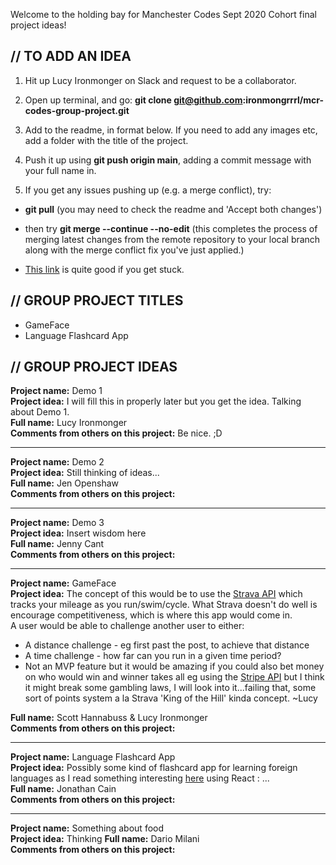 Welcome to the holding bay for Manchester Codes Sept 2020 Cohort final project ideas! 

## // TO ADD AN IDEA ##
1. Hit up Lucy Ironmonger on Slack and request to be a collaborator.

2. Open up terminal, and go: **git clone git@github.com:ironmongrrrl/mcr-codes-group-project.git**

3. Add to the readme, in format below. If you need to add any images etc, add a folder with the title of the project.

4. Push it up using **git push origin main**, adding a commit message with your full name in.

5. If you get any issues pushing up (e.g. a merge conflict), try:

- **git pull** (you may need to check the readme and 'Accept both changes')

- then try **git merge --continue --no-edit** (this completes the process of merging latest changes from the remote repository to your local branch along with the merge conflict fix you've just applied.)

- <a href="https://www.manchestercodes.com/platform/module/programming-foundations/git-intro">This link</a> is quite good if you get stuck.


## // GROUP PROJECT TITLES ##

- GameFace
- Language Flashcard App

## // GROUP PROJECT IDEAS ##

**Project name:** Demo 1<br> 
**Project idea:** I will fill this in properly later but you get the idea. Talking about Demo 1.<br>
**Full name:** Lucy Ironmonger<br>
**Comments from others on this project:** Be nice. ;D<br>

*** 

**Project name:** Demo 2<br> 
**Project idea:** Still thinking of ideas...<br>
**Full name:** Jen Openshaw<br>
**Comments from others on this project:** <br>

*** 

**Project name:** Demo 3<br> 
**Project idea:** Insert wisdom here<br>
**Full name:** Jenny Cant<br>
**Comments from others on this project:** <br>

*** 

**Project name:** GameFace<br> 
**Project idea:** The concept of this would be to use the [Strava API](https://developers.strava.com) which tracks your mileage as you run/swim/cycle. What Strava doesn't do well is encourage competitiveness, which is where this app would come in. <br>A user would be able to challenge another user to either:<br>
- A distance challenge - eg first past the post, to achieve that distance
- A time challenge - how far can you run in a given time period?
- Not an MVP feature but it would be amazing if you could also bet money on who would win and winner takes all eg using the [Stripe API](https://stripe.com/docs/api) but I think it might break some gambling laws, I will look into it...failing that, some sort of points system a la Strava 'King of the Hill' kinda concept. ~Lucy<br>

**Full name:** Scott Hannabuss & Lucy Ironmonger<br>
**Comments from others on this project:** <br>

***

**Project name:** Language Flashcard App<br> 
**Project idea:** Possibly some kind of flashcard app for learning foreign languages as I read something interesting [here](https://medium.com/swlh/how-i-built-a-language-learning-app-with-react-native-8c4f09500783) using React : ... <br>
**Full name:** Jonathan Cain<br>
**Comments from others on this project:** <br>

****


**Project name:** Something about food <br> 
**Project idea:** Thinking
**Full name:** Dario Milani<br>
**Comments from others on this project:** <br>

